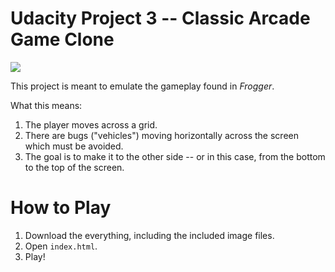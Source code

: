 # Udacity Project 3 -- Classic Arcade Game Clone

![](http://i.imgur.com/zzSDZRE.png)

This project is meant to emulate the gameplay found in _Frogger_.

What this means:

1. The player moves across a grid.
2. There are bugs ("vehicles") moving horizontally across the screen which must be avoided.
3. The goal is to make it to the other side -- or in this case, from the bottom to the top of the screen.

# How to Play

1. Download the everything, including the included image files.
2. Open `index.html`.
3. Play!